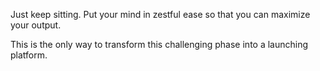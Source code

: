 Just keep sitting. Put your mind in zestful ease so that you can maximize your output.

This is the only way to transform this challenging phase into a launching platform.